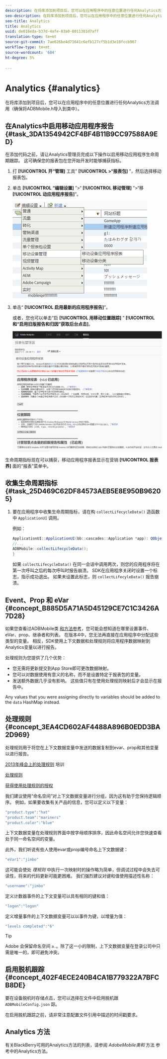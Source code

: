 ```yaml
---
description: 在将库添加到项目后，您可以在应用程序中的任意位置进行任何Analytics方法调用（确保将ADBMobile.h导入到类中）。
seo-description: 在将库添加到项目后，您可以在应用程序中的任意位置进行任何Analytics方法调用（确保将ADBMobile.h导入到类中）。
seo-title: Analytics
title: Analytics
uuid: de018eda-b37d-4afe-83a0-8011381d7aff
translation-type: tm+mt
source-git-commit: 7ae626be4d71641c6efb127cf5b1d3e18fccb907
workflow-type: tm+mt
source-wordcount: '684'
ht-degree: 5%

---
```



# Analytics {#analytics}

在将库添加到项目后，您可以在应用程序中的任意位置进行任何Analytics方法调用（确保将ADBMobile.h导入到类中）。

## 在Analytics中启用移动应用程序报告 {#task_3DA1354942CF4BF4B11B9CC97588A9ED}

在添加代码之前，请让Analytics管理员完成以下操作以启用移动应用程序生命周期跟踪。 这可确保您的报表包在您开始开发时能够捕获指标。


1. 打 **[!UICONTROL 开“管理]** 工具” **[!UICONTROL >“报表包]** ”，然后选择移动报表包。
1. 单击 **[!UICONTROL “编辑设置]** ”>“ **[!UICONTROL 移动管理]** ”>“移 **[!UICONTROL 动应用程序报告]**”。

   ![](assets/mobile-settings.png)

1. 单击“ **[!UICONTROL 启用最新的应用程序报告]**”。

   或者，您也可以单击“启 **[!UICONTROL 用移动位置跟踪]** ” **[!UICONTROL 和“启用旧版报告和归因”获取后台点击]**。

   ![](assets/enable-lifecycle.png)

生命周期指标现在可以捕获，移动应用程序报表显示在营销 **[!UICONTROL 报表界]** 面的“报表”菜单中。

## 收集生命周期指标 {#task_25D469C62DF84573AEB5E8E950B96205}

1. 要在应用程序中收集生命周期指标，请在构 `collectLifecycleData()` 造函数中 `ApplicationUI` 调用。

   例如：

   ```java
   ApplicationUI::ApplicationUI(bb::cascades::Application *app): QObject(app) { 
   //... 
   ADBMobile::collectLifecycleData(); 
   } 
   ```

   如果 `collectLifecycleData()` 在同一会话中调用两次，则您的应用程序将在第一次呼叫之后的每次呼叫时报告崩溃。 SDK在应用程序关闭时设置一个标志，指示成功退出。 如果未设置此标志，则 `collectLifecyleData()` 报告崩溃。

## Event、Prop 和 eVar {#concept_B885D5A71A5D45129CE7C1C3426A7D28}


如果您查看过ADBMobile类 [和方法参考](/help/blackberry/methods.md)，您可能会想知道在哪里设置事件、eVar、prop、继承者和列表。 在版本4中，您无法再直接在应用程序中分配这些类型的变量。 相反，SDK使用上下文数据和处理规则将应用程序数据映射到Analytics变量以进行报告。

处理规则为您提供了几个优势：

* 您无需将更新提交到App Store即可更改数据映射。
* 您可以对数据使用有意义的名称，而不是设置特定于报表包的变量。
* 发送额外数据几乎没有影响。 这些值只有在使用处理规则映射后才会显示在报告中。

Any values that you were assigning directly to variables should be added to the `data` HashMap instead.

## 处理规则 {#concept_3EA4CD602AF4488A896B0EDD3BA2D969}

处理规则用于将您在上下文数据变量中发送的数据复制到evar、prop和其他变量以进行报告。

[2013年峰会上的处理规则](https://tv.adobe.com/embed/1181/16506/) 培训

[处理规则](https://docs.adobe.com/content/help/zh-Hans/analytics/admin/admin-tools/processing-rules/processing-rules.html)

[获得使用处理规则的授权](https://helpx.adobe.com/analytics/kb/processing-rules-authorization.html)

我们建议使用“命名空间”对上下文数据变量进行分组，因为这有助于您保持逻辑顺序。 例如，如果要收集有关产品的信息，您可以定义以下变量：

```js
"product.type":"hat" 
"product.team":"mariners" 
"product.color":"blue"
```

上下文数据变量在处理规则界面中按字母顺序排序，因此命名空间允许您快速查看处于同一命名空间的变量。

此外，我们听说有些人使用evar或prop编号命名上下文数据键：

```js
"eVar1":"jimbo"
```

这可能会使处 *理规则* 中执行一次映射时的操作略为简单，但调试过程中会失去可读性，将来的代码更新可能更困难。 我们强烈建议对键和值使用描述性名称：

```js
"username":"jimbo"
```

定义计数器事件的上下文变量可以具有相同的键和值：

```js
"logon":"logon"
```

定义增量事件的上下文数据变量可以以事件为键，以增量为值：

```js
"levels completed":"6"
```

>[!TIP]
>
>Adobe 会保留命名空间 `a.`。除了这一小的限制，上下文数据变量在登录公司中只需是唯一的，即可避免冲突。

## 启用脱机跟踪 {#concept_402F4ECE240B4CA1B779322A7BFCB8DE}

要在设备脱机时存储点击，您可以选择在文件中启用脱机跟 `ADBMobileConfig.json` 踪。

在启用脱机跟踪之前，请非常注意配置文件引用中描述的时间戳要求。

## Analytics 方法

有关BlackBerry可用的Analytics方法的列表，请参阅 *AdobeMobile类和* 方法 [](/help/blackberry/methods.md)参考中的Analytics方法。
